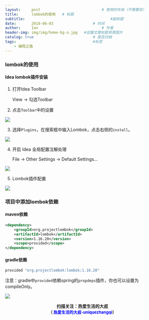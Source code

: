 ```yaml
---
layout:     post             				# 使用的布局（不需要改）
title:      lombok的使用   # 标题 
subtitle:    					  				#副标题
date:       2018-06-03 					# 时间
author:     Ian                  			# 作者
header-img: img/img/home-bg-o.jpg	#这篇文章标题背景图片
catalog: true                        	# 是否归档
tags:                              		#标签
    - 编程之路
---
```


### lombok的使用

#### Idea lombok插件安装

1. 打开Idea Toolbar

   View -> 勾选Toolbar

2. 点击`Toolbar`中的设置

![](http://uniquezhangqi.oss-cn-shenzhen.aliyuncs.com/blog/2018-06-03-idea-toolbar-1.jpg)

3. 选择`Plugins`，在搜索框中输入Lombok，点击右侧的`install`。

![](http://uniquezhangqi.oss-cn-shenzhen.aliyuncs.com/blog/2018-06-03-idea-install-lombok-1.png)

4. 开启 Idea 全局配置注解处理

	File -> Other Settings -> Default Settings...

![](http://uniquezhangqi.oss-cn-shenzhen.aliyuncs.com/blog/2018-06-03-idea-annotation-processing-1.png)

5. Lombok插件配置

![](http://uniquezhangqi.oss-cn-shenzhen.aliyuncs.com/blog/2018-06-03-idea-lombok-conf-1.png)

### 项目中添加lombok依赖
#### maven依赖
```xml
<dependency>
    <groupId>org.projectlombok</groupId>
    <artifactId>lombok</artifactId>
    <version>1.16.20</version>
    <scope>provided</scope>
</dependency>
```

#### gradle依赖

```groovy
provided "org.projectlombok:lombok:1.16.20"
```

注意：gradle中`provided`依赖spring的`propdeps`插件，你也可以设置为compileOnly。


![](https://ws3.sinaimg.cn/large/006tKfTcgy1fqj5aochgoj309k09kmwz.jpg)
<b><center>扫描关注：热爱生活的大叔</center>
<b><center><font size="2">（ <font size="2" color="#0000FF">热爱生活的大叔-uniquezhangqi</font><font size="2">）</font>